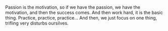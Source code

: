 Passion is the motivation, so if we have the passion, we have the motivation, and then the success comes. And then work hard, it is the basic thing. Practice, practice, practice... And then, we just focus on one thing, trifling very disturbs oursilves.